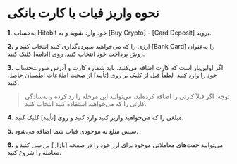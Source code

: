 # نحوه واریز فیات با کارت بانکی

**1.**	به‌حساب Hitobit خود وارد شوید و به [Buy Crypto] - [Card Deposit] بروید.

**2.**	ارزی را که می‌خواهید سپرده‌گذاری کنید انتخاب کنید و [Bank Card] را به‌عنوان روش پرداخت خود انتخاب کنید. روی [ادامه] کلیک کنید.

**3.**	 اگر اولین‌بار است که کارت اضافه می‌کنید، باید شماره کارت و آدرس صورت‌حساب خود را وارد کنید. لطفاً قبل از کلیک بر روی [تأیید] از صحت اطلاعات اطمینان حاصل کنید.

> توجه: اگر قبلاً کارتی را اضافه کرده‌اید، می‌توانید این مرحله را رد کرده و به‌سادگی کارتی را که می‌خواهید استفاده کنید انتخاب کنید.

**4.**	مبلغی را که می‌خواهید واریز کنید وارد کنید و روی [تأیید] کلیک کنید.

**5.**	سپس مبلغ به موجودی فیات شما اضافه می‌شود.

**6.**	می‌توانید جفت‌های معاملاتی موجود برای ارز خود را در صفحه [بازار] بررسی کنید و معامله را شروع کنید.

